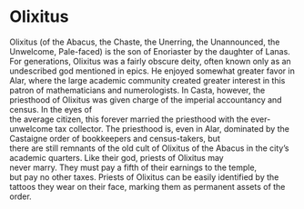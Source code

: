 # Olixitus

Olixitus (of the Abacus, the Chaste, the Unerring, the Unannounced,
the Unwelcome, Pale-faced) is the son of Enoriaster by the daughter of
Lanas.  For generations, Olixitus was a fairly obscure deity, often
known only as an undescribed god mentioned in epics.  He enjoyed
somewhat greater favor in Alar, where the large academic community
created greater interest in this patron of mathematicians and
numerologists.  In Casta, however, the priesthood of Olixitus was
given charge of the imperial accountancy and census.  In the eyes of        
the average citizen, this forever married the priesthood with the
ever-unwelcome tax collector.  The priesthood is, even in Alar,
dominated by the Castaigne order of bookkeepers and census-takers, but        
there are still remnants of the old cult of Olixitus of the Abacus in
the city’s academic quarters.  Like their god, priests of Olixitus may        
never marry.  They must pay a fifth of their earnings to the temple,          
but pay no other taxes.  Priests of Olixitus can be easily identified
by the tattoos they wear on their face, marking them as permanent
assets of the order.
